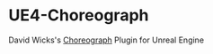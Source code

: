 # UE4-Choreograph

David Wicks's [Choreograph](https://github.com/sansumbrella/Choreograph) Plugin for Unreal Engine
